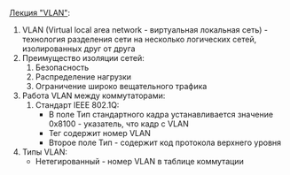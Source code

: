 [Лекция "VLAN"](https://youtu.be/Ig4WoXWzhNc):

1. VLAN (Virtual local area network - виртуальная локальная сеть) - технология разделения сети на несколько логических сетей, изолированных друг от друга
2. Преимущество изоляции сетей:
    1. Безопасность
    2. Распределение нагрузки
    3. Ограничение широко вещательного трафика
3. Работа VLAN между коммутаторами:
    1. Стандарт IEEE 802.1Q:
        *  В поле Тип стандартного кадра устанавливается значение 0х8100 - указатель, что кадр с VLAN
        * Тег содержит номер VLAN
        *  Второе поле Тип - содержит код протокола верхнего уровня
4. Типы VLAN:
    * Нетегированный - номер VLAN в таблице коммутации